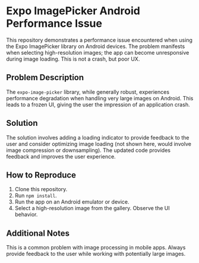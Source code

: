 # Expo ImagePicker Android Performance Issue

This repository demonstrates a performance issue encountered when using the Expo ImagePicker library on Android devices. The problem manifests when selecting high-resolution images; the app can become unresponsive during image loading.  This is not a crash, but poor UX.

## Problem Description

The `expo-image-picker` library, while generally robust, experiences performance degradation when handling very large images on Android. This leads to a frozen UI, giving the user the impression of an application crash.

## Solution

The solution involves adding a loading indicator to provide feedback to the user and consider optimizing image loading (not shown here, would involve image compression or downsampling).  The updated code provides feedback and improves the user experience.

## How to Reproduce

1. Clone this repository.
2. Run `npm install`.
3. Run the app on an Android emulator or device.
4. Select a high-resolution image from the gallery. Observe the UI behavior.

## Additional Notes

This is a common problem with image processing in mobile apps. Always provide feedback to the user while working with potentially large images.